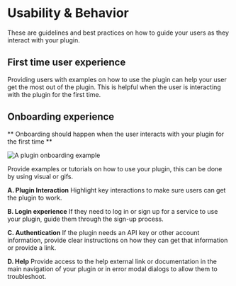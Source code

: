# **Usability & Behavior**

These are guidelines and best practices on how to guide your users as they interact with your plugin.

## First time user experience

Providing users with examples on how to use the plugin can help your user get the most out of the plugin. This is helpful when the user is interacting with the plugin for the first time.


## Onboarding experience

** Onboarding should happen when the user interacts with your plugin for the first time **


![A plugin onboarding example](ux_images/Onboarding_BP.png)


Provide examples or tutorials on how to use your plugin, this can be done by using visual or gifs.

**A. Plugin Interaction**
Highlight key interactions to make sure users can get the plugin to work.

**B. Login experience**
If they need to log in or sign up for a service to use your plugin, guide them through the sign-up process.

**C. Authentication**
If the plugin needs an API key or other account information, provide clear instructions on how they can get that information or provide a link.

**D. Help**
Provide access to the help external link or documentation in the main navigation of your plugin or in error modal dialogs to allow them to troubleshoot.

